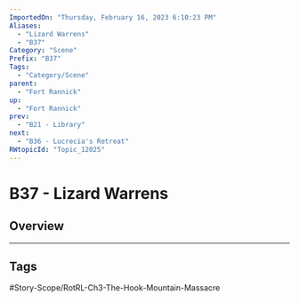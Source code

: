 ```yaml
---
ImportedOn: "Thursday, February 16, 2023 6:10:23 PM"
Aliases:
  - "Lizard Warrens"
  - "B37"
Category: "Scene"
Prefix: "B37"
Tags:
  - "Category/Scene"
parent:
  - "Fort Rannick"
up:
  - "Fort Rannick"
prev:
  - "B21 - Library"
next:
  - "B36 - Lucrecia's Retreat"
RWtopicId: "Topic_12025"
---
```

# B37 - Lizard Warrens
## Overview

---
## Tags
#Story-Scope/RotRL-Ch3-The-Hook-Mountain-Massacre

